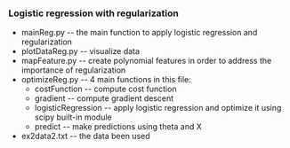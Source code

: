 ### Logistic regression with regularization

* mainReg.py -- the main function to apply logistic regression and regularization
* plotDataReg.py -- visualize data
* mapFeature.py -- create polynomial features in order to address the importance of regularization
* optimizeReg.py -- 4 main functions in this file:
    * costFunction -- compute cost function
    * gradient -- compute gradient descent
    * logisticRegression -- apply logistic regression and optimize it using scipy built-in module
    * predict -- make predictions using theta and X
* ex2data2.txt -- the data been used
